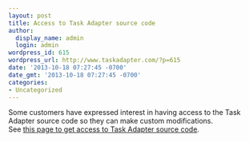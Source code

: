 ```yaml
---
layout: post
title: Access to Task Adapter source code
author:
  display_name: admin
  login: admin
wordpress_id: 615
wordpress_url: http://www.taskadapter.com/?p=615
date: '2013-10-18 07:27:45 -0700'
date_gmt: '2013-10-18 07:27:45 -0700'
categories:
- Uncategorized
---
```

<p>Some customers have expressed interest in having access to the Task Adapter source code so they can make custom modifications.<br />
See <a href="http://www.taskadapter.com/access-to-source-code/" title="Access to source code">this page to get access to Task Adapter source code</a>.</p>

